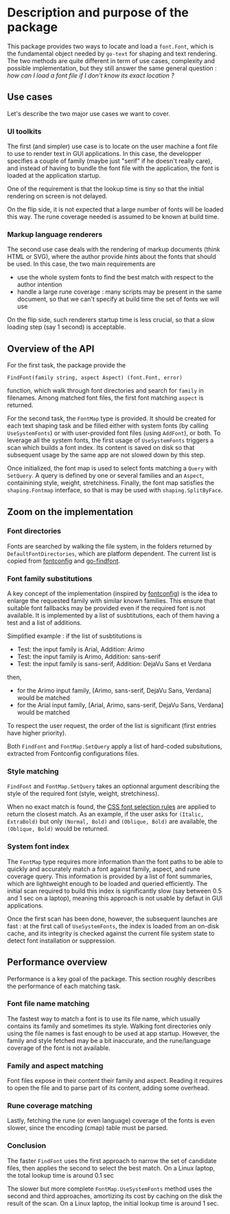 # Description and purpose of the package

This package provides two ways to locate and load a `font.Font`, which is the
fundamental object needed by `go-text` for shaping and text rendering.
The two methods are quite different in term of use cases, complexity and possible implementation, but they still answer the same general question : _how can I load a font file if I don't know its exact location ?_

## Use cases

Let's describe the two major use cases we want to cover.

### UI toolkits

The first (and simpler) use case is to locate on the user machine a font file to use to render text in GUI applications. In this case, the developper specifies a couple of family (maybe just "serif" if he doesn't really care), and instead of having to bundle the font file with the application, the font is loaded at the application startup.

One of the requirement is that the lookup time is tiny so that the initial rendering on screen is not delayed.

On the flip side, it is not expected that a large number of fonts will be loaded this way. The rune coverage needed is assumed to be known at build time.

### Markup language renderers

The second use case deals with the rendering of markup documents (think HTML or SVG), where the author provide _hints_ about the fonts that should be used. In this case, the two main requirements are

- use the whole system fonts to find the best match with respect to the author intention
- handle a large rune coverage : many scripts may be present in the same document, so that we can't specify at build time the set of fonts we will use

On the flip side, such renderers startup time is less crucial, so that a slow loading step (say 1 second) is acceptable.

## Overview of the API

For the first task, the package provide the

`FindFont(family string, aspect Aspect) (font.Font, error)`

function, which walk through font directories and search for `family` in filenames.
Among matched font files, the first font matching `aspect` is returned.

For the second task, the `FontMap` type is provided. It should be created for each text shaping task and be filled either with system fonts (by calling `UseSystemFonts`) or with user-provided font files (using `AddFont`), or both.
To leverage all the system fonts, the first usage of `UseSystemFonts` triggers a scan which builds a font index. Its content is saved on disk so that subsequent usage by the same app are not slowed down by this step.

Once initialized, the font map is used to select fonts matching a `Query` with `SetQuery`. A query is defined by one or several families and an `Aspect`, containining style, weight, stretchiness. Finally, the font map satisfies the `shaping.Fontmap` interface, so that is may be used with `shaping.SplitByFace`.

## Zoom on the implementation

### Font directories

Fonts are searched by walking the file system, in the folders returned by `DefaultFontDirectories`, which are platform dependent.
The current list is copied from [fontconfig](https://gitlab.freedesktop.org/fontconfig/fontconfig) and [go-findfont](github.com/flopp/go-findfont).

### Font family substitutions

A key concept of the implementation (inspired by [fontconfig](https://gitlab.freedesktop.org/fontconfig/fontconfig)) is the idea to enlarge the requested family with similar known families.
This ensure that suitable font fallbacks may be provided even if the required font is not available.
It is implemented by a list of susbtitutions, each of them having a test and a list of additions.

Simplified example : if the list of susbtitutions is

- Test: the input family is Arial, Addition: Arimo
- Test: the input family is Arimo, Addition: sans-serif
- Test: the input family is sans-serif, Addition: DejaVu Sans et Verdana

then,

- for the Arimo input family, [Arimo, sans-serif, DejaVu Sans, Verdana] would be matched
- for the Arial input family, [Arial, Arimo, sans-serif, DejaVu Sans, Verdana] would be matched

To respect the user request, the order of the list is significant (first entries have higher priority).

Both `FindFont` and `FontMap.SetQuery` apply a list of hard-coded subsitutions, extracted from
Fontconfig configurations files.

### Style matching

`FindFont` and `FontMap.SetQuery` takes an optionnal argument describing the style of
the required font (style, weight, stretchiness).

When no exact match is found, the [CSS font selection rules](https://drafts.csswg.org/css-fonts/#font-prop) are applied to return the closest match.
As an example, if the user asks for `(Italic, ExtraBold)` but only `(Normal, Bold)` and `(Oblique, Bold)`
are available, the `(Oblique, Bold)` would be returned.

### System font index

The `FontMap` type requires more information than the font paths to be able to quickly and accurately
match a font against family, aspect, and rune coverage query. This information is provided by a list of font summaries,
which are lightweight enough to be loaded and queried efficiently.
The initial scan required to build this index is significantly slow (say between 0.5 and 1 sec on a laptop), meaning this approach is not usable by defaut in GUI applications.

Once the first scan has been done, however, the subsequent launches are fast : at the first call of `UseSystemFonts`, the index is loaded from an on-disk cache, and its integrity is checked against the
current file system state to detect font installation or suppression.

## Performance overview

Performance is a key goal of the package. This section roughly describes the performance of each matching task.

### Font file name matching

The fastest way to match a font is to use its file name, which usually contains its family and sometimes its style.
Walking font directories only using the file names is fast enough to be used at app startup.
However, the family and style fetched may be a bit inaccurate, and the rune/language coverage of the font is not available.

### Family and aspect matching

Font files expose in their content their family and aspect. Reading it requires to open the file and to parse part of its content, adding some overhead.

### Rune coverage matching

Lastly, fetching the rune (or even language) coverage of the fonts is even slower, since the encoding (cmap) table must be parsed.

### Conclusion

The faster `FindFont` uses the first approach to narrow the set of candidate files, then applies the second to select the best match. On a Linux laptop, the total lookup time is around 0.1 sec

The slower but more complete `FontMap.UseSystemFonts` method uses the second and third approaches, amortizing its cost by caching on the disk the result of the scan. On a Linux laptop, the initial lookup time is around 1 sec.